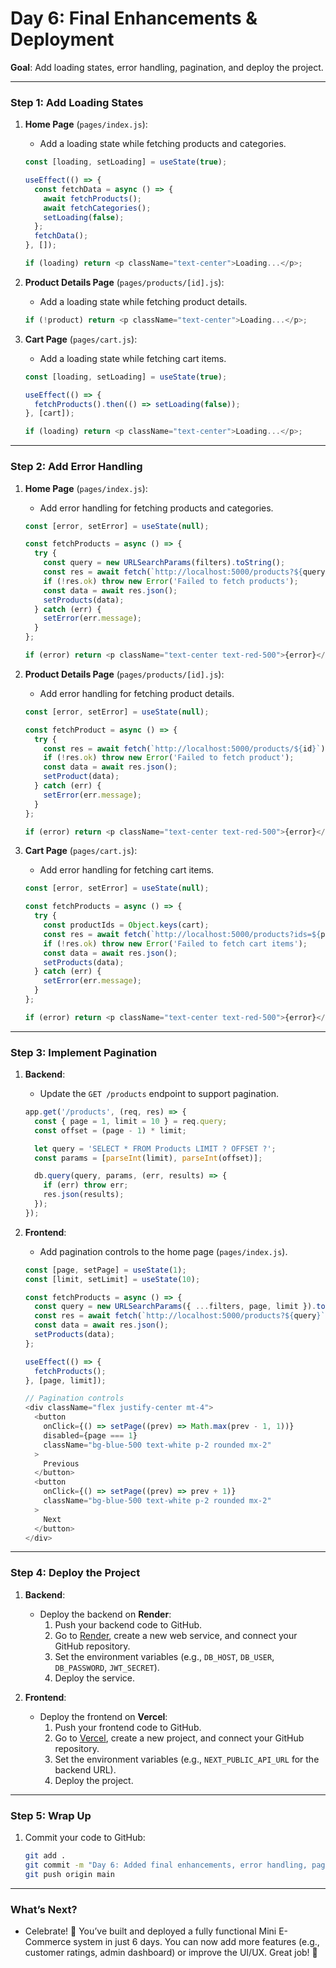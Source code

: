 

# **Day 6: Final Enhancements & Deployment**
**Goal**: Add loading states, error handling, pagination, and deploy the project.

---

### **Step 1: Add Loading States**
1. **Home Page** (`pages/index.js`):
   - Add a loading state while fetching products and categories.
   ```javascript
   const [loading, setLoading] = useState(true);

   useEffect(() => {
     const fetchData = async () => {
       await fetchProducts();
       await fetchCategories();
       setLoading(false);
     };
     fetchData();
   }, []);

   if (loading) return <p className="text-center">Loading...</p>;
   ```

2. **Product Details Page** (`pages/products/[id].js`):
   - Add a loading state while fetching product details.
   ```javascript
   if (!product) return <p className="text-center">Loading...</p>;
   ```

3. **Cart Page** (`pages/cart.js`):
   - Add a loading state while fetching cart items.
   ```javascript
   const [loading, setLoading] = useState(true);

   useEffect(() => {
     fetchProducts().then(() => setLoading(false));
   }, [cart]);

   if (loading) return <p className="text-center">Loading...</p>;
   ```

---

### **Step 2: Add Error Handling**
1. **Home Page** (`pages/index.js`):
   - Add error handling for fetching products and categories.
   ```javascript
   const [error, setError] = useState(null);

   const fetchProducts = async () => {
     try {
       const query = new URLSearchParams(filters).toString();
       const res = await fetch(`http://localhost:5000/products?${query}`);
       if (!res.ok) throw new Error('Failed to fetch products');
       const data = await res.json();
       setProducts(data);
     } catch (err) {
       setError(err.message);
     }
   };

   if (error) return <p className="text-center text-red-500">{error}</p>;
   ```

2. **Product Details Page** (`pages/products/[id].js`):
   - Add error handling for fetching product details.
   ```javascript
   const [error, setError] = useState(null);

   const fetchProduct = async () => {
     try {
       const res = await fetch(`http://localhost:5000/products/${id}`);
       if (!res.ok) throw new Error('Failed to fetch product');
       const data = await res.json();
       setProduct(data);
     } catch (err) {
       setError(err.message);
     }
   };

   if (error) return <p className="text-center text-red-500">{error}</p>;
   ```

3. **Cart Page** (`pages/cart.js`):
   - Add error handling for fetching cart items.
   ```javascript
   const [error, setError] = useState(null);

   const fetchProducts = async () => {
     try {
       const productIds = Object.keys(cart);
       const res = await fetch(`http://localhost:5000/products?ids=${productIds.join(',')}`);
       if (!res.ok) throw new Error('Failed to fetch cart items');
       const data = await res.json();
       setProducts(data);
     } catch (err) {
       setError(err.message);
     }
   };

   if (error) return <p className="text-center text-red-500">{error}</p>;
   ```

---

### **Step 3: Implement Pagination**
1. **Backend**:
   - Update the `GET /products` endpoint to support pagination.
   ```javascript
   app.get('/products', (req, res) => {
     const { page = 1, limit = 10 } = req.query;
     const offset = (page - 1) * limit;

     let query = 'SELECT * FROM Products LIMIT ? OFFSET ?';
     const params = [parseInt(limit), parseInt(offset)];

     db.query(query, params, (err, results) => {
       if (err) throw err;
       res.json(results);
     });
   });
   ```

2. **Frontend**:
   - Add pagination controls to the home page (`pages/index.js`).
   ```javascript
   const [page, setPage] = useState(1);
   const [limit, setLimit] = useState(10);

   const fetchProducts = async () => {
     const query = new URLSearchParams({ ...filters, page, limit }).toString();
     const res = await fetch(`http://localhost:5000/products?${query}`);
     const data = await res.json();
     setProducts(data);
   };

   useEffect(() => {
     fetchProducts();
   }, [page, limit]);

   // Pagination controls
   <div className="flex justify-center mt-4">
     <button
       onClick={() => setPage((prev) => Math.max(prev - 1, 1))}
       disabled={page === 1}
       className="bg-blue-500 text-white p-2 rounded mx-2"
     >
       Previous
     </button>
     <button
       onClick={() => setPage((prev) => prev + 1)}
       className="bg-blue-500 text-white p-2 rounded mx-2"
     >
       Next
     </button>
   </div>
   ```

---

### **Step 4: Deploy the Project**
1. **Backend**:
   - Deploy the backend on **Render**:
     1. Push your backend code to GitHub.
     2. Go to [Render](https://render.com), create a new web service, and connect your GitHub repository.
     3. Set the environment variables (e.g., `DB_HOST`, `DB_USER`, `DB_PASSWORD`, `JWT_SECRET`).
     4. Deploy the service.

2. **Frontend**:
   - Deploy the frontend on **Vercel**:
     1. Push your frontend code to GitHub.
     2. Go to [Vercel](https://vercel.com), create a new project, and connect your GitHub repository.
     3. Set the environment variables (e.g., `NEXT_PUBLIC_API_URL` for the backend URL).
     4. Deploy the project.

---

### **Step 5: Wrap Up**
1. Commit your code to GitHub:
   ```bash
   git add .
   git commit -m "Day 6: Added final enhancements, error handling, pagination, and deployed the project"
   git push origin main
   ```

---

### **What’s Next?**
- Celebrate! 🎉 You’ve built and deployed a fully functional Mini E-Commerce system in just 6 days. You can now add more features (e.g., customer ratings, admin dashboard) or improve the UI/UX. Great job! 🚀
